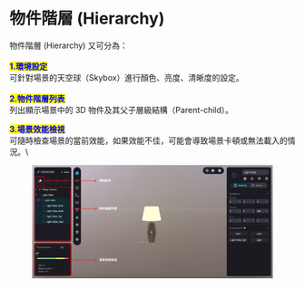 # 物件階層 (Hierarchy)

物件階層 (Hierarchy) 又可分為：\
\
<mark style="color:blue;">**1.環境設定**</mark>\
可針對場景的天空球（Skybox）進行顏色、亮度、清晰度的設定。\
\
<mark style="color:blue;">**2.物件階層列表**</mark>\
列出顯示場景中的 3D 物件及其父子層級結構（Parent-child）。

<mark style="color:blue;">**3.場景效能檢視**</mark>\
可隨時檢查場景的當前效能，如果效能不佳，可能會導致場景卡頓或無法載入的情況。\


<figure><img src="../../.gitbook/assets/Frame 91.png" alt=""><figcaption></figcaption></figure>
